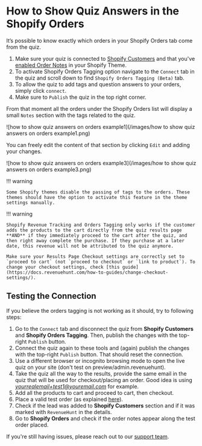 # How to Show Quiz Answers in the Shopify Orders

It’s possible to know exactly which orders in your Shopify Orders tab come from the quiz.

1. Make sure your quiz is connected to [Shopify Customers](https://docs.revenuehunt.com/how-to-guides/send-leads-to-shopify-customers/) and that you've [enabled Order Notes](https://help.shopify.com/en/manual/online-store/themes/themes-by-shopify/vintage-themes/customizing-vintage-themes/get-more-information-with-order-notes) in your Shopify Theme.
2. To activate Shopify Orders Tagging option navigate to the `Connect` tab in the quiz and scroll down to find `Shopify Orders Tagging (Beta)` tab.
3. To allow the quiz to add tags and question answers to your orders, simply click `connect`.
4. Make sure to `Publish` the quiz in the top right corner.

From that moment all the orders under the Shopify Orders list will display a small `Notes` section with the tags related to the quiz.

![how to show quiz answers on orders example1](/images/how to show quiz answers on orders example1.png)

You can freely edit the content of that section by clicking `Edit` and adding your changes.

![how to show quiz answers on orders example3](/images/how to show quiz answers on orders example3.png)

!!! warning

    Some Shopify themes disable the passing of tags to the orders. These themes should have the option to activate this feature in the theme settings manually.


!!! warning

    Shopify Revenue Tracking and Orders Tagging only works if the customer adds the products to the cart directly from the quiz results page **AND** if they immediately proceed to the cart after the quiz, and then right away complete the purchase. If they purchase at a later date, this revenue will not be attributed to the quiz anymore.
         
    Make sure your Results Page Checkout settings are correctly set to `proceed to cart` (not `proceed to checkout` or `link to product`). To change your checkout settings, check [this guide](https://docs.revenuehunt.com/how-to-guides/change-checkout-settings/).


## Testing the Connection

If you believe the orders tagging is not working as it should, try to following steps:

1. Go to the `Connect` tab and disconnect the quiz from **Shopify Customers** and **Shopify Orders Tagging**. Then, publish the changes with the top-right `Publish` button. 
2. Connect the quiz again to these tools and (again) publish the changes with the top-right `Publish` button. That should reset the connection.
3. Use a different browser or incognito browsing mode to open the live quiz on your site (don't test on preview/admin.revenuehunt).
4. Take the quiz all the way to the results, provide the same email in the quiz that will be used for checkout/placing an order. Good idea is using *yourrealemail+test1@youremail.com* for example. 
5. Add all the products to cart and proceed to cart, then checkout.
6. Place a valid test order (as explained [here](https://help.shopify.com/en/manual/checkout-settings/test-orders)).
7. Check if the lead was added to **Shopify Customers** section and if it was marked with `RevenueHunt` in the details.
8. Go to **Shopify Orders** and check if the order notes appear along the test order placed. 

If you're still having issues, please reach out to our [support team](https://docs.revenuehunt.com/how-to-guides/contact-customer-support/).
